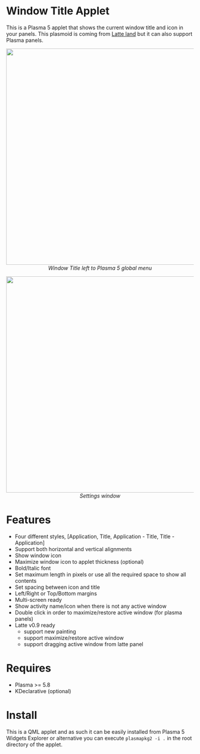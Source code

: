 # Window Title Applet

This is a Plasma 5 applet that shows the current window title and icon in your panels. This plasmoid is coming from [Latte land](https://phabricator.kde.org/source/latte-dock/repository/master/) but it can also support Plasma panels.

<p align="center">
<img src="https://i.imgur.com/Zdjshmt.png" width="580"><br/>
<i>Window Title left to Plasma 5 global menu</i>
</p>

<p align="center">
<img src="https://i.imgur.com/jrClIrl.png" width="580"><br/>
<i>Settings window</i>
</p>

# Features

- Four different styles, [Application, Title, Application - Title, Title - Application]
- Support both horizontal and vertical alignments
- Show window icon
- Maximize window icon to applet thickness (optional)
- Bold/Italic font
- Set maximum length in pixels or use all the required space to show all contents
- Set spacing between icon and title
- Left/Right or Top/Bottom margins
- Multi-screen ready
- Show activity name/icon when there is not any active window
- Double click in order to maximize/restore active window (for plasma panels)
- Latte v0.9 ready
  * support new painting
  * support maximize/restore active window
  * support dragging active window from latte panel

# Requires

- Plasma >= 5.8
- KDeclarative (optional)

# Install

This is a QML applet and as such it can be easily installed from Plasma 5 Widgets Explorer or alternative you can execute `plasmapkg2 -i .` in the root directory of the applet.


